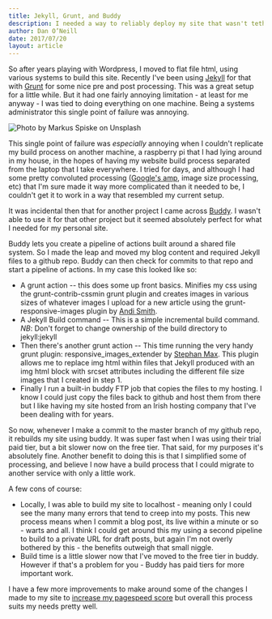 ```yaml
---
title: Jekyll, Grunt, and Buddy
description: I needed a way to reliably deploy my site that wasn't tethered to one machine.
author: Dan O’Neill
date: 2017/07/20
layout: article
---
```


So after years playing with Wordpress, I moved to flat file html, using various systems to build this site. Recently I've been using [Jekyll](https://jekyllrb.com/) for that with [Grunt](https://gruntjs.com/) for some nice pre and post processing. This was a great setup for a little while. But it had one fairly annoying limitation - at least for me anyway - I was tied to doing everything on one machine. Being a systems administrator this single point of failure was annoying.

![Photo by Markus Spiske on Unsplash](/images/markus-spiske-207946.jpg)

This single point of failure was *especially* annoying when I couldn't replicate my build process on another machine, a raspberry pi that I had lying around in my house, in the hopes of having my website build process separated from the laptop that I take everywhere. I tried for days, and although I had some pretty convoluted processing ([Google's amp](https://www.ampproject.org/), image size processing, etc) that I'm sure made it way more complicated than it needed to be, I couldn't get it to work in a way that resembled my current setup.

It was incidental then that for another project I came across [Buddy](https://buddy.works/). I wasn't able to use it for that other project but it seemed absolutely perfect for what I needed for my personal site.

Buddy lets you create a pipeline of actions built around a shared file system. So I made the leap and moved my blog content and required Jekyll files to a github repo. Buddy can then check for commits to that repo and start a pipeline of actions. In my case this looked like so:

- A grunt action -- this does some up front basics. Minifies my css using the grunt-contrib-cssmin grunt plugin and creates images in various sizes of whatever images I upload for a new article using the grunt-responsive-images plugin by [Andi Smith](https://github.com/andismith/grunt-responsive-images).
- A Jekyll Build command -- This is a simple incremental build command. _*NB*_: Don't forget to change ownership of the build directory to jekyll:jekyll
- Then there's another grunt action -- This time running the very handy grunt plugin: responsive_images_extender by [Stephan Max](https://github.com/stephanmax/grunt-responsive-images-extender). This plugin allows me to replace img html within files that Jekyll produced with an img html block with srcset attributes including the different file size images that I created in step 1.
- Finally I run a built-in buddy FTP job that copies the files to my hosting. I know I could just copy the files back to github and host them from there but I like having my site hosted from an Irish hosting company that I've been dealing with for years.

So now, whenever I make a commit to the master branch of my github repo, it rebuilds my site using buddy. It was super fast when I was using their trial paid tier, but a bit slower now on the free tier. That said, for my purposes it's absolutely fine. Another benefit to doing this is that I simplified some of processing, and believe I now have a build process that I could migrate to another service with only a little work.

A few cons of course:

- Locally, I was able to build my site to localhost - meaning only I could see the many many errors that tend to creep into my posts. This new process means when I commit a blog post, its live within a minute or so - warts and all. I think I could get around this my using a second pipeline to build to a private URL for draft posts, but again I'm not overly bothered by this - the benefits outweigh that small niggle.
-  Build time is a little slower now that I've moved to the free tier in buddy. However if that's a problem for you - Buddy has paid tiers for more important work.

I have a few more improvements to make around some of the changes I made to my site to [increase my pagespeed score](http://wordsandmagic.com/2017/07/20/Quick-pagespeed-wins/) but overall this process suits my needs pretty well. 
